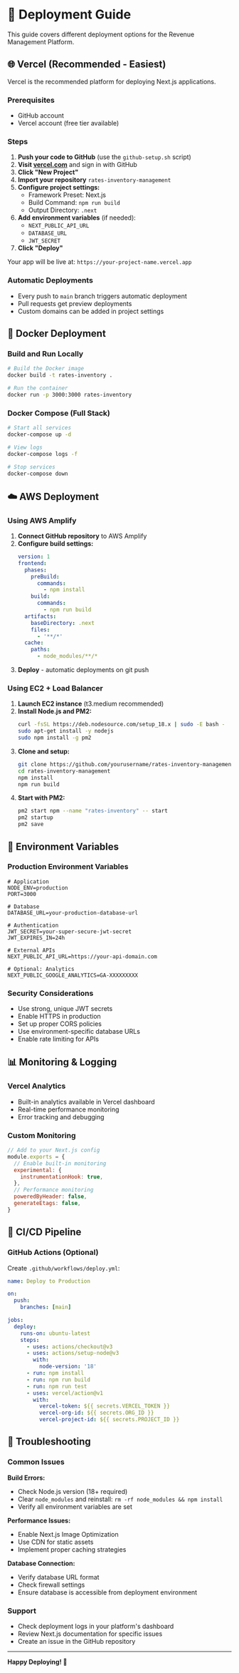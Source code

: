 # 🚀 Deployment Guide

This guide covers different deployment options for the Revenue Management Platform.

## 🌐 Vercel (Recommended - Easiest)

Vercel is the recommended platform for deploying Next.js applications.

### Prerequisites
- GitHub account
- Vercel account (free tier available)

### Steps
1. **Push your code to GitHub** (use the `github-setup.sh` script)
2. **Visit [vercel.com](https://vercel.com)** and sign in with GitHub
3. **Click "New Project"**
4. **Import your repository** `rates-inventory-management`
5. **Configure project settings:**
   - Framework Preset: Next.js
   - Build Command: `npm run build`
   - Output Directory: `.next`
6. **Add environment variables** (if needed):
   - `NEXT_PUBLIC_API_URL`
   - `DATABASE_URL`
   - `JWT_SECRET`
7. **Click "Deploy"**

Your app will be live at: `https://your-project-name.vercel.app`

### Automatic Deployments
- Every push to `main` branch triggers automatic deployment
- Pull requests get preview deployments
- Custom domains can be added in project settings

## 🐳 Docker Deployment

### Build and Run Locally
```bash
# Build the Docker image
docker build -t rates-inventory .

# Run the container
docker run -p 3000:3000 rates-inventory
```

### Docker Compose (Full Stack)
```bash
# Start all services
docker-compose up -d

# View logs
docker-compose logs -f

# Stop services
docker-compose down
```

## ☁️ AWS Deployment

### Using AWS Amplify
1. **Connect GitHub repository** to AWS Amplify
2. **Configure build settings:**
   ```yaml
   version: 1
   frontend:
     phases:
       preBuild:
         commands:
           - npm install
       build:
         commands:
           - npm run build
     artifacts:
       baseDirectory: .next
       files:
         - '**/*'
     cache:
       paths:
         - node_modules/**/*
   ```
3. **Deploy** - automatic deployments on git push

### Using EC2 + Load Balancer
1. **Launch EC2 instance** (t3.medium recommended)
2. **Install Node.js and PM2:**
   ```bash
   curl -fsSL https://deb.nodesource.com/setup_18.x | sudo -E bash -
   sudo apt-get install -y nodejs
   sudo npm install -g pm2
   ```
3. **Clone and setup:**
   ```bash
   git clone https://github.com/yourusername/rates-inventory-management.git
   cd rates-inventory-management
   npm install
   npm run build
   ```
4. **Start with PM2:**
   ```bash
   pm2 start npm --name "rates-inventory" -- start
   pm2 startup
   pm2 save
   ```

## 🔧 Environment Variables

### Production Environment Variables
```env
# Application
NODE_ENV=production
PORT=3000

# Database
DATABASE_URL=your-production-database-url

# Authentication
JWT_SECRET=your-super-secure-jwt-secret
JWT_EXPIRES_IN=24h

# External APIs
NEXT_PUBLIC_API_URL=https://your-api-domain.com

# Optional: Analytics
NEXT_PUBLIC_GOOGLE_ANALYTICS=GA-XXXXXXXXX
```

### Security Considerations
- Use strong, unique JWT secrets
- Enable HTTPS in production
- Set up proper CORS policies
- Use environment-specific database URLs
- Enable rate limiting for APIs

## 📊 Monitoring & Logging

### Vercel Analytics
- Built-in analytics available in Vercel dashboard
- Real-time performance monitoring
- Error tracking and debugging

### Custom Monitoring
```javascript
// Add to your Next.js config
module.exports = {
  // Enable built-in monitoring
  experimental: {
    instrumentationHook: true,
  },
  // Performance monitoring
  poweredByHeader: false,
  generateEtags: false,
}
```

## 🔄 CI/CD Pipeline

### GitHub Actions (Optional)
Create `.github/workflows/deploy.yml`:
```yaml
name: Deploy to Production

on:
  push:
    branches: [main]

jobs:
  deploy:
    runs-on: ubuntu-latest
    steps:
      - uses: actions/checkout@v3
      - uses: actions/setup-node@v3
        with:
          node-version: '18'
      - run: npm install
      - run: npm run build
      - run: npm run test
      - uses: vercel/action@v1
        with:
          vercel-token: ${{ secrets.VERCEL_TOKEN }}
          vercel-org-id: ${{ secrets.ORG_ID }}
          vercel-project-id: ${{ secrets.PROJECT_ID }}
```

## 🚨 Troubleshooting

### Common Issues

**Build Errors:**
- Check Node.js version (18+ required)
- Clear `node_modules` and reinstall: `rm -rf node_modules && npm install`
- Verify all environment variables are set

**Performance Issues:**
- Enable Next.js Image Optimization
- Use CDN for static assets
- Implement proper caching strategies

**Database Connection:**
- Verify database URL format
- Check firewall settings
- Ensure database is accessible from deployment environment

### Support
- Check deployment logs in your platform's dashboard
- Review Next.js documentation for specific issues
- Create an issue in the GitHub repository

---

**Happy Deploying! 🚀** 